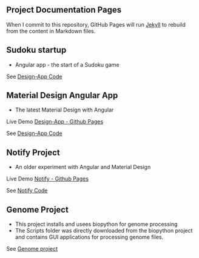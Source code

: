 ## Project Documentation Pages


When I commit to this repository, GitHub Pages will run [Jekyll](https://jekyllrb.com/) to rebuild from the content in Markdown files.


## Sudoku startup

* Angular app - the start of a Sudoku game

See [Design-App Code](http://github.com/spopp/sudoku)


## Material Design Angular App

* The latest Material Design with Angular

Live Demo [Design-App - Github Pages](https://spopp.github.io/design-app)

See [Design-App Code](http://github.com/spopp/design-app)

## Notify Project

* An older experiment with Angular and Material Design

Live Demo [Notify - Github Pages](https://spopp.github.io/notify)

See [Notify Code](http://github.com/spopp/notify)


## Genome Project


* This project installs and usees biopython for genome processing
* The Scripts folder was directly downloaded from the biopython project and contains GUI applications for processing genome files.

See [Genome project](http://github.com/spopp/genome)
